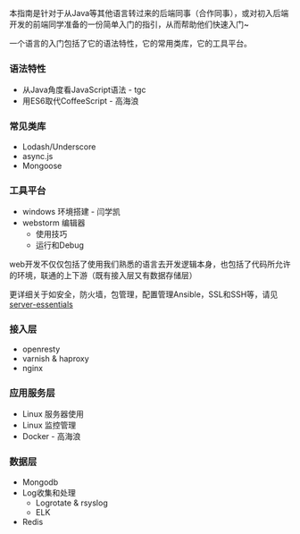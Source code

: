 
本指南是针对于从Java等其他语言转过来的后端同事（合作同事），或对初入后端开发的前端同学准备的一份简单入门的指引，从而帮助他们快速入门~

一个语言的入门包括了它的语法特性，它的常用类库，它的工具平台。

### 语法特性

- 从Java角度看JavaScript语法 - tgc
- 用ES6取代CoffeeScript - 高海浪

### 常见类库

- Lodash/Underscore 
- async.js
- Mongoose

### 工具平台

- windows 环境搭建 - 闫学凯
- webstorm 编辑器
  - 使用技巧
  - 运行和Debug


web开发不仅仅包括了使用我们熟悉的语言去开发逻辑本身，也包括了代码所允许的环境，联通的上下游（既有接入层又有数据存储层）

更详细关于如安全，防火墙，包管理，配置管理Ansible，SSL和SSH等，请见 [server-essentials](https://github.com/gaohailang/server-essentials)

### 接入层

- openresty
- varnish & haproxy
- nginx

### 应用服务层

- Linux 服务器使用
- Linux 监控管理
- Docker - 高海浪

### 数据层

- Mongodb
- Log收集和处理
  - Logrotate & rsyslog
  - ELK
- Redis





